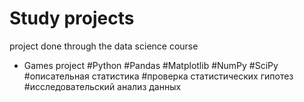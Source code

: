 # Study projects
 project done through the data science course 
- Games project #Python #Pandas #Matplotlib #NumPy #SciPy #описательная статистика #проверка статистических гипотез #исследовательский анализ данных
